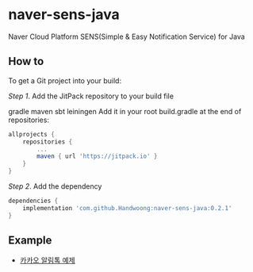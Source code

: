 # naver-sens-java

Naver Cloud Platform SENS(Simple & Easy Notification Service) for Java

## How to

To get a Git project into your build:

*Step 1*. Add the JitPack repository to your build file

gradle maven sbt leiningen Add it in your root build.gradle at the end of repositories:

```groovy
allprojects {
    repositories {
        ...
        maven { url 'https://jitpack.io' }
    }
}
```

*Step 2*. Add the dependency

```groovy
dependencies {
    implementation 'com.github.Handwoong:naver-sens-java:0.2.1'
}
```

## Example

* [카카오 알림톡 예제](https://github.com/Handwoong/naver-sens-java/blob/master/example/KakaoAlimTalkExample.md)
